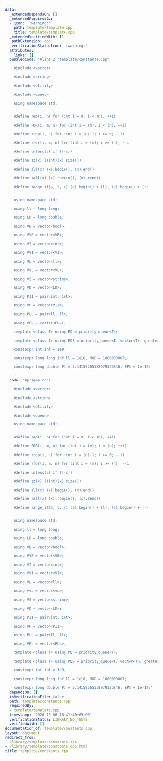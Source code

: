 ```yaml
---
data:
  _extendedDependsOn: []
  _extendedRequiredBy:
  - icon: ':warning:'
    path: template/template.cpp
    title: template/template.cpp
  _extendedVerifiedWith: []
  _pathExtension: cpp
  _verificationStatusIcon: ':warning:'
  attributes:
    links: []
  bundledCode: '#line 2 "template/constants.cpp"

    #include <vector>

    #include <string>

    #include <utility>

    #include <queue>

    using namespace std;


    #define rep(i, n) for (int i = 0; i < (n); ++i)

    #define FOR(i, m, n) for (int i = (m); i < (n); ++i)

    #define rrep(i, n) for (int i = (n)-1; i >= 0; --i)

    #define rfor(i, m, n) for (int i = (m); i >= (n); --i)

    #define unless(c) if (!(c))

    #define sz(x) ((int)(x).size())

    #define all(x) (x).begin(), (x).end()

    #define rall(x) (x).rbegin(), (x).rend()

    #define range_it(a, l, r) (a).begin() + (l), (a).begin() + (r)


    using namespace std;

    using ll = long long;

    using LD = long double;

    using VB = vector<bool>;

    using VVB = vector<VB>;

    using VI = vector<int>;

    using VVI = vector<VI>;

    using VL = vector<ll>;

    using VVL = vector<VL>;

    using VS = vector<string>;

    using VD = vector<LD>;

    using PII = pair<int, int>;

    using VP = vector<PII>;

    using PLL = pair<ll, ll>;

    using VPL = vector<PLL>;

    template <class T> using PQ = priority_queue<T>;

    template <class T> using PQS = priority_queue<T, vector<T>, greater<T>>;

    constexpr int inf = 1e9;

    constexpr long long inf_ll = 1e18, MOD = 1000000007;

    constexpr long double PI = 3.14159265358979323846, EPS = 1e-12;

    '
  code: '#pragma once

    #include <vector>

    #include <string>

    #include <utility>

    #include <queue>

    using namespace std;


    #define rep(i, n) for (int i = 0; i < (n); ++i)

    #define FOR(i, m, n) for (int i = (m); i < (n); ++i)

    #define rrep(i, n) for (int i = (n)-1; i >= 0; --i)

    #define rfor(i, m, n) for (int i = (m); i >= (n); --i)

    #define unless(c) if (!(c))

    #define sz(x) ((int)(x).size())

    #define all(x) (x).begin(), (x).end()

    #define rall(x) (x).rbegin(), (x).rend()

    #define range_it(a, l, r) (a).begin() + (l), (a).begin() + (r)


    using namespace std;

    using ll = long long;

    using LD = long double;

    using VB = vector<bool>;

    using VVB = vector<VB>;

    using VI = vector<int>;

    using VVI = vector<VI>;

    using VL = vector<ll>;

    using VVL = vector<VL>;

    using VS = vector<string>;

    using VD = vector<LD>;

    using PII = pair<int, int>;

    using VP = vector<PII>;

    using PLL = pair<ll, ll>;

    using VPL = vector<PLL>;

    template <class T> using PQ = priority_queue<T>;

    template <class T> using PQS = priority_queue<T, vector<T>, greater<T>>;

    constexpr int inf = 1e9;

    constexpr long long inf_ll = 1e18, MOD = 1000000007;

    constexpr long double PI = 3.14159265358979323846, EPS = 1e-12;'
  dependsOn: []
  isVerificationFile: false
  path: template/constants.cpp
  requiredBy:
  - template/template.cpp
  timestamp: '2020-10-06 18:41:40+09:00'
  verificationStatus: LIBRARY_NO_TESTS
  verifiedWith: []
documentation_of: template/constants.cpp
layout: document
redirect_from:
- /library/template/constants.cpp
- /library/template/constants.cpp.html
title: template/constants.cpp
---
```

